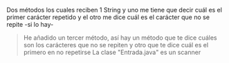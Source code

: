 Dos métodos los cuales reciben 1 String  y uno me tiene que decir cuál es el 
primer carácter repetido y el otro me dice cuál es el carácter que no se repite -si lo hay-
> He añadido un tercer método, así hay un método que te dice cuáles son los carácteres que no se repiten
y otro que te dice cuál es el primero en no repetirse
> La clase "Entrada.java" es un scanner
